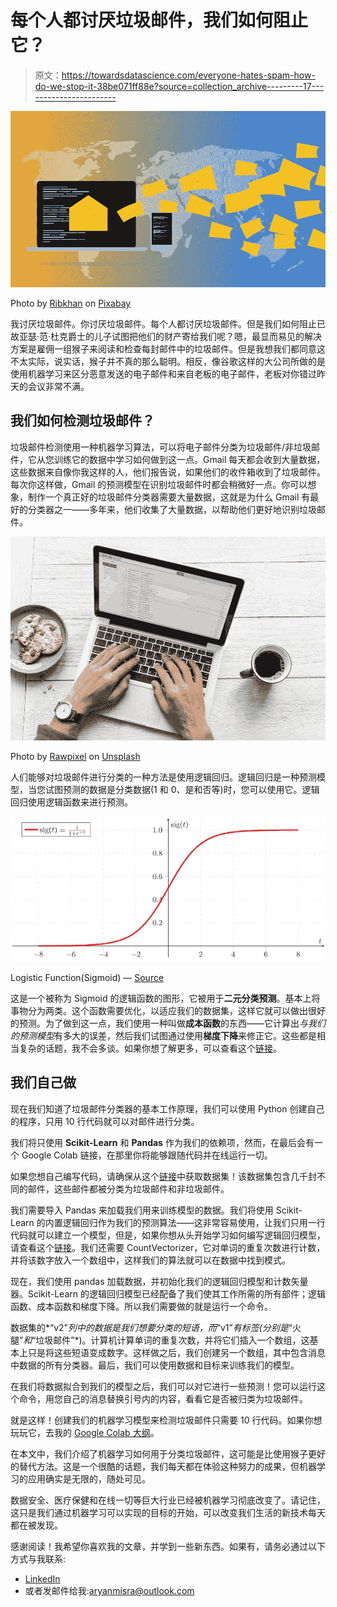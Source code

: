 # 每个人都讨厌垃圾邮件，我们如何阻止它？

> 原文：<https://towardsdatascience.com/everyone-hates-spam-how-do-we-stop-it-38be071ff88e?source=collection_archive---------17----------------------->

![](img/4e7985e24fc3d9da247aef6e90d3b0b3.png)

Photo by [Ribkhan](https://pixabay.com/en/users/ribkhan-380399/) on [Pixabay](https://pixabay.com/en/email-newsletter-marketing-online-3249062/)

我讨厌垃圾邮件。你讨厌垃圾邮件。每个人都讨厌垃圾邮件。但是我们如何阻止已故亚瑟·范·杜克爵士的儿子试图把他们的财产寄给我们呢？嗯，最显而易见的解决方案是雇佣一组猴子来阅读和检查每封邮件中的垃圾邮件。但是我想我们都同意这不太实际，说实话，猴子并不真的那么聪明。相反，像谷歌这样的大公司所做的是使用机器学习来区分恶意发送的电子邮件和来自老板的电子邮件，老板对你错过昨天的会议非常不满。

## 我们如何检测垃圾邮件？

垃圾邮件检测使用一种机器学习算法，可以将电子邮件分类为垃圾邮件/非垃圾邮件，它从您训练它的数据中学习如何做到这一点。Gmail 每天都会收到大量数据，这些数据来自像你我这样的人，他们报告说，如果他们的收件箱收到了垃圾邮件。每次你这样做，Gmail 的预测模型在识别垃圾邮件时都会稍微好一点。你可以想象，制作一个真正好的垃圾邮件分类器需要大量数据，这就是为什么 Gmail 有最好的分类器之一——多年来，他们收集了大量数据，以帮助他们更好地识别垃圾邮件。

![](img/4c839914d15b5d5846d52b1b262e40b3.png)

Photo by [Rawpixel](https://unsplash.com/@rawpixel) on [Unsplash](https://unsplash.com/photos/JIL_WDufQzs)

人们能够对垃圾邮件进行分类的一种方法是使用逻辑回归。逻辑回归是一种预测模型，当您试图预测的数据是分类数据(1 和 0、是和否等)时，您可以使用它。逻辑回归使用逻辑函数来进行预测。

![](img/63fec5a1ea2218206785c068c94b36ca.png)

Logistic Function(Sigmoid) — [Source](https://upload.wikimedia.org/wikipedia/commons/thumb/5/53/Sigmoid-function-2.svg/2000px-Sigmoid-function-2.svg.png)

这是一个被称为 Sigmoid 的逻辑函数的图形，它被用于**二元分类预测**。基本上将事物分为两类。这个函数需要优化，以适应我们的数据集，这样它就可以做出很好的预测。为了做到这一点，我们使用一种叫做**成本函数**的东西——它计算出*与我们的预测模型*有多大的误差，然后我们试图通过使用**梯度下降**来修正它。这些都是相当复杂的话题，我不会多谈。如果你想了解更多，可以查看这个[链接](https://ml-cheatsheet.readthedocs.io/en/latest/logistic_regression.html)。

## 我们自己做

现在我们知道了垃圾邮件分类器的基本工作原理，我们可以使用 Python 创建自己的程序，只用 10 行代码就可以对邮件进行分类。

我们将只使用 **Scikit-Learn** 和 **Pandas** 作为我们的依赖项，然而，在最后会有一个 Google Colab 链接，在那里你将能够跟随代码并在线运行一切。

如果您想自己编写代码，请确保从这个[链接](https://www.kaggle.com/c/spam-detection#)中获取数据集！该数据集包含几千封不同的邮件，这些邮件都被分类为垃圾邮件和非垃圾邮件。

我们需要导入 Pandas 来加载我们用来训练模型的数据。我们将使用 Scikit-Learn 的内置逻辑回归作为我们的预测算法——这非常容易使用，让我们只用一行代码就可以建立一个模型，但是，如果你想从头开始学习如何编写逻辑回归模型，请查看这个[链接](https://beckernick.github.io/logistic-regression-from-scratch/)。我们还需要 CountVectorizer，它对单词的重复次数进行计数，并将该数字放入一个数组中，这样我们的算法就可以在数据中找到模式。

现在，我们使用 pandas 加载数据，并初始化我们的逻辑回归模型和计数矢量器。Scikit-Learn 的逻辑回归模型已经配备了我们使其工作所需的所有部件；逻辑函数、成本函数和梯度下降。所以我们需要做的就是运行一个命令。

数据集的*“v2”*列中的数据是我们想要分类的短语，而*“v1”*有标签(分别是*“火腿”*和*“垃圾邮件”*)。计算机计算单词的重复次数，并将它们插入一个数组，这基本上只是将这些短语变成数字。这样做之后，我们创建另一个数组，其中包含消息中数据的所有分类器。最后，我们可以使用数据和目标来训练我们的模型。

在我们将数据拟合到我们的模型之后，我们可以对它进行一些预测！您可以运行这个命令，用您自己的消息替换引号内的内容，看看它是否被归类为垃圾邮件。

就是这样！创建我们的机器学习模型来检测垃圾邮件只需要 10 行代码。如果你想玩玩它，去我的 [Google Colab 大纲](https://colab.research.google.com/drive/1xpIIFxqrRBLKXRfcD0v29LuHAOOAZmAb)。

在本文中，我们介绍了机器学习如何用于分类垃圾邮件，这可能是比使用猴子更好的替代方法。这是一个很酷的话题，我们每天都在体验这种努力的成果，但机器学习的应用确实是无限的，随处可见。

数据安全、医疗保健和在线一切等巨大行业已经被机器学习彻底改变了。请记住，这只是我们通过机器学习可以实现的目标的开始，可以改变我们生活的新技术每天都在被发现。

感谢阅读！我希望你喜欢我的文章，并学到一些新东西。如果有，请务必通过以下方式与我联系:

*   [LinkedIn](https://www.linkedin.com/in/aryan-misra)
*   或者发邮件给我:aryanmisra@outlook.com